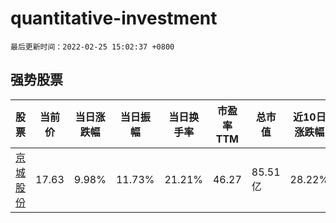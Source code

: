 # quantitative-investment

`最后更新时间：2022-02-25 15:02:37 +0800`

## 强势股票

|股票|当前价|当日涨跌幅|当日振幅|当日换手率|市盈率TTM|总市值|近10日涨跌幅|
|----|----|----|----|----|----|----|----|
|[京城股份](https://xueqiu.com/S/SH600860)|17.63|9.98%|11.73%|21.21%|46.27|85.51亿|28.22%|
